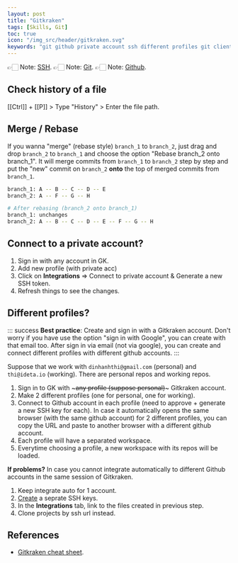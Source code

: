 ```yaml
---
layout: post
title: "Gitkraken"
tags: [Skills, Git]
toc: true
icon: "/img_src/header/gitkraken.svg"
keywords: "git github private account ssh different profiles git client token ideta generate"
---
```


👉🏻 Note: [SSH](/ssh/).
👉🏻 Note: [Git](/git/).
👉🏻 Note: [Github](/github/).

## Check history of a file

[[Ctrl]] + [[P]] > Type "History" > Enter the file path.

## Merge / Rebase

If you wanna "merge" (rebase style) `branch_1` to `branch_2`, just drag and drop `branch_2` to `branch_1` and choose the option "Rebase branch_2 onto branch_1". It will merge commits from `branch_1` to `branch_2` step by step and put the "new" commit on `branch_2` **onto** the top of merged commits from `branch_1`.

``` bash
branch_1: A -- B -- C -- D -- E
branch_2: A -- F -- G -- H

# After rebasing (branch_2 onto branch_1)
branch_1: unchanges
branch_2: A -- B -- C -- D -- E -- F -- G -- H
```

## Connect to a private account?

1. Sign in with any account in GK.
2. Add new profile (with private acc)
3. Click on **Integrations** $\Rightarrow$ Connect to private account & Generate a new SSH token.
4. Refresh things to see the changes.

## Different profiles?

::: success
**Best practice**: Create and sign in with a Gitkraken account. Don't worry if you have use the option "sign in with Google", you can create with that email too. After sign in via email (not via google), you can create and connect different profiles with different github accounts.
:::

Suppose that we work with `dinhanhthi@gmail.com` (personal) and `thi@ideta.io` (working). There are personal repos and working repos.

1. Sign in to GK with ~~~any profile (suppose personal)~~~ Gitkraken account.
2. Make 2 different profiles (one for personal, one for working).
3. Connect to Github account in each profile (need to approve + generate a new SSH key for each). In case it automatically opens the same browser (with the same github account) for 2 different profiles, you can copy the URL and paste to another browser with a different github account.
4. Each profile will have a separated workspace.
5. Everytime choosing a profile, a new workspace with its repos will be loaded.

**If problems?** In case you cannot integrate automatically to different Github accounts in the same session of Gitkraken.

1. Keep integrate auto for 1 account.
2. [Create](/ssh/) a seprate SSH keys.
3. In the **Integrations** tab, link to the files created in previous step.
4. Clone projects by ssh url instead.

## References

- [Gitkraken cheat sheet](https://www.gitkraken.com/downloads/gitkraken-git-gui-cheat-sheet.pdf).